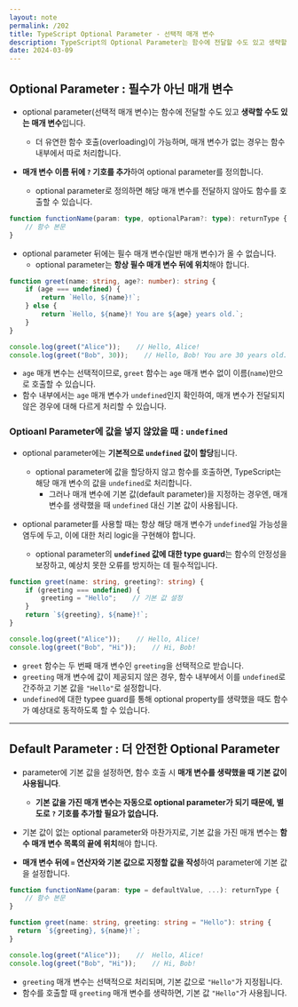 ```yaml
---
layout: note
permalink: /202
title: TypeScript Optional Parameter - 선택적 매개 변수
description: TypeScript의 Optional Parameter는 함수에 전달할 수도 있고 생략할 수도 있는 매개 변수로, 더 유연한 함수 호출이 가능하며, 매개 변수가 없는 경우 함수 내부에서 따로 처리합니다.
date: 2024-03-09
---
```



## Optional Parameter : 필수가 아닌 매개 변수

- optional parameter(선택적 매개 변수)는 함수에 전달할 수도 있고 **생략할 수도 있는 매개 변수**입니다.
    - 더 유연한 함수 호출(overloading)이 가능하며, 매개 변수가 없는 경우는 함수 내부에서 따로 처리합니다.

- **매개 변수 이름 뒤에 `?` 기호를 추가**하여 optional parameter를 정의합니다.
    - optional parameter로 정의하면 해당 매개 변수를 전달하지 않아도 함수를 호출할 수 있습니다.

```typescript
function functionName(param: type, optionalParam?: type): returnType {
    // 함수 본문
}
```

- optional parameter 뒤에는 필수 매개 변수(일반 매개 변수)가 올 수 없습니다.
    - optional parameter는 **항상 필수 매개 변수 뒤에 위치**해야 합니다.

```typescript
function greet(name: string, age?: number): string {
    if (age === undefined) {
        return `Hello, ${name}!`;
    } else {
        return `Hello, ${name}! You are ${age} years old.`;
    }
}

console.log(greet("Alice"));    // Hello, Alice!
console.log(greet("Bob", 30));    // Hello, Bob! You are 30 years old.
```

- `age` 매개 변수는 선택적이므로, `greet` 함수는 `age` 매개 변수 없이 이름(`name`)만으로 호출할 수 있습니다.
- 함수 내부에서는 `age` 매개 변수가 `undefined`인지 확인하여, 매개 변수가 전달되지 않은 경우에 대해 다르게 처리할 수 있습니다.


### Optioanl Parameter에 값을 넣지 않았을 때 : `undefined`

- optional parameter에는 **기본적으로 `undefined` 값이 할당**됩니다.
    - optional parameter에 값을 할당하지 않고 함수를 호출하면, TypeScript는 해당 매개 변수의 값을 `undefined`로 처리합니다.
        - 그러나 매개 변수에 기본 값(default parameter)을 지정하는 경우엔, 매개 변수를 생략했을 때 `undefined` 대신 기본 값이 사용됩니다.

- optional parameter를 사용할 때는 항상 해당 매개 변수가 `undefined`일 가능성을 염두에 두고, 이에 대한 처리 logic을 구현해야 합니다.
    - optional parameter의 **`undefined` 값에 대한 type guard**는 함수의 안정성을 보장하고, 예상치 못한 오류를 방지하는 데 필수적입니다.

```typescript
function greet(name: string, greeting?: string) {
    if (greeting === undefined) {
        greeting = "Hello";    // 기본 값 설정
    }
    return `${greeting}, ${name}!`;
}

console.log(greet("Alice"));    // Hello, Alice!
console.log(greet("Bob", "Hi"));    // Hi, Bob!
```

- `greet` 함수는 두 번째 매개 변수인 `greeting`을 선택적으로 받습니다.
- `greeting` 매개 변수에 값이 제공되지 않은 경우, 함수 내부에서 이를 `undefined`로 간주하고 기본 값을 `"Hello"`로 설정합니다.
- `undefined`에 대한 typee guard를 통해 optional property를 생략했을 때도 함수가 예상대로 동작하도록 할 수 있습니다.


---


## Default Parameter : 더 안전한 Optional Parameter

- parameter에 기본 값을 설정하면, 함수 호출 시 **매개 변수를 생략했을 때 기본 값이 사용됩니다**.
    - **기본 값을 가진 매개 변수는 자동으로 optional parameter가 되기 때문에, 별도로 `?` 기호를 추가할 필요가 없습니다.**

- 기본 값이 없는 optional parameter와 마찬가지로, 기본 값을 가진 매개 변수는 **함수 매개 변수 목록의 끝에 위치**해야 합니다.

- **매개 변수 뒤에 `=` 연산자와 기본 값으로 지정할 값을 작성**하여 parameter에 기본 값을 설정합니다.

```typescript
function functionName(param: type = defaultValue, ...): returnType {
    // 함수 본문
}
```

```typescript
function greet(name: string, greeting: string = "Hello"): string {
  return `${greeting}, ${name}!`;
}

console.log(greet("Alice"));    //  Hello, Alice!
console.log(greet("Bob", "Hi"));    // Hi, Bob!
```

- `greeting` 매개 변수는 선택적으로 처리되며, 기본 값으로 `"Hello"`가 지정됩니다.
- 함수를 호출할 때 `greeting` 매개 변수를 생략하면, 기본 값 `"Hello"`가 사용됩니다.
